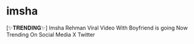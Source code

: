 # imsha
[✨𝐓𝐑𝐄𝐍𝐃𝐈𝐍𝐆✨] Imsha Rehman Viral Video With Boyfriend is going Now Trending On Social Media X Twitter
